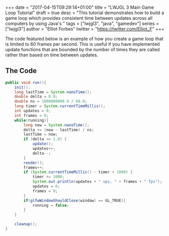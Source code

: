 +++
date = "2017-04-15T09:29:14+01:00"
title = "LWJGL 3 Main Game Loop Tutorial"
draft = true
desc = "This tutorial demonstrates how to build a game loop which provides consistent time between updates across all computers by using Java's "
tags = ["lwjgl3", "java", "gamedev"]
series = ["lwjgl3"]
author = "Elliot Forbes"
twitter = "https://twitter.com/Elliot_F"
+++

<p>The code featured below is an example of how you create a game loop that is limited to 60 frames per second. This is useful if you have implemented update functions that are bounded by the number of times they are called rather than based on time between updates. </p>

## The Code

```java
public void run(){
	init();
	long lastTime = System.nanoTime();
	double delta = 0.0;
	double ns = 1000000000.0 / 60.0;
	long timer = System.currentTimeMillis();
	int updates = 0;
	int frames = 0;
	while(running){
		long now = System.nanoTime();
		delta += (now - lastTime) / ns;
		lastTime = now;
		if (delta >= 1.0) {
			update();
			updates++;
			delta--;
		}
		render();		
		frames++;
		if (System.currentTimeMillis() - timer > 1000) {
			timer += 1000;
			System.out.println(updates + " ups, " + frames + " fps");
			updates = 0;
			frames = 0;
		}
		if(glfwWindowShouldClose(window) == GL_TRUE){
			running = false;
		}
	}
	
	cleanup();
}
```